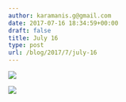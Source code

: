 ```yaml
---
author: karamanis.g@gmail.com
date: 2017-07-16 18:34:59+00:00
draft: false
title: July 16
type: post
url: /blog/2017/7/july-16
---
```




  
   ![](/images/2017-07-16-20177july-16/IMG_1832.jpg)

  

  
   ![](/images/2017-07-16-20177july-16/IMG_7364.jpg)

  



